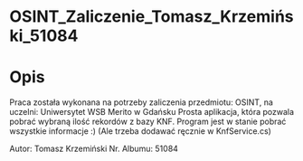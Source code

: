 # OSINT_Zaliczenie_Tomasz_Krzemiński_51084

# Opis
Praca została wykonana na potrzeby zaliczenia przedmiotu: OSINT, na uczelni: Uniwersytet WSB Merito w Gdańsku
Prosta aplikacja, która pozwala pobrać wybraną ilość rekordów z bazy KNF.
Program jest w stanie pobrać wszystkie informacje :) (Ale trzeba dodawać ręcznie w KnfService.cs)

Autor: Tomasz Krzemiński Nr. Albumu: 51084

